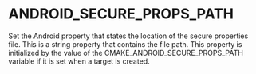   

# ANDROID_SECURE_PROPS_PATH  
Set the Android property that states the location of the secure properties file.
This is a string property that contains the file path.
This property is initialized by the value of the
CMAKE_ANDROID_SECURE_PROPS_PATH variable
if it is set when a target is created.  

